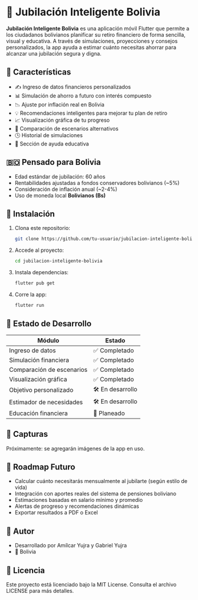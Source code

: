 # 💼 Jubilación Inteligente Bolivia

**Jubilación Inteligente Bolivia** es una aplicación móvil Flutter que permite a los ciudadanos bolivianos planificar su retiro financiero de forma sencilla, visual y educativa. A través de simulaciones, proyecciones y consejos personalizados, la app ayuda a estimar cuánto necesitas ahorrar para alcanzar una jubilación segura y digna.

## 📱 Características

- ✍️ Ingreso de datos financieros personalizados
- 📊 Simulación de ahorro a futuro con interés compuesto
- 📉 Ajuste por inflación real en Bolivia
- 💡 Recomendaciones inteligentes para mejorar tu plan de retiro
- 📈 Visualización gráfica de tu progreso
- 🧮 Comparación de escenarios alternativos
- 🕓 Historial de simulaciones
- 📘 Sección de ayuda educativa

## 🇧🇴 Pensado para Bolivia

- Edad estándar de jubilación: 60 años
- Rentabilidades ajustadas a fondos conservadores bolivianos (~5%)
- Consideración de inflación anual (~2-4%)
- Uso de moneda local **Bolivianos (Bs)**

## 🚀 Instalación

1. Clona este repositorio:
   ```bash
   git clone https://github.com/tu-usuario/jubilacion-inteligente-bolivia.git
   ```

2. Accede al proyecto:
   ```bash
   cd jubilacion-inteligente-bolivia
   ```

3. Instala dependencias:
   ```bash
   flutter pub get
   ```

4. Corre la app:
   ```bash
   flutter run
   ```

## 🧪 Estado de Desarrollo

| Módulo | Estado |
|--------|---------|
| Ingreso de datos | ✅ Completado |
| Simulación financiera | ✅ Completado |
| Comparación de escenarios | ✅ Completado |
| Visualización gráfica | ✅ Completado |
| Objetivo personalizado | 🛠️ En desarrollo |
| Estimador de necesidades | 🛠️ En desarrollo |
| Educación financiera | 📌 Planeado |

## 📸 Capturas

Próximamente: se agregarán imágenes de la app en uso.

## 🧠 Roadmap Futuro

- Calcular cuánto necesitarás mensualmente al jubilarte (según estilo de vida)
- Integración con aportes reales del sistema de pensiones boliviano
- Estimaciones basadas en salario mínimo y promedio
- Alertas de progreso y recomendaciones dinámicas
- Exportar resultados a PDF o Excel

## 👥 Autor

- Desarrollado por Amílcar Yujra y Gabriel Yujra
- 📍 Bolivia


## 🪪 Licencia

Este proyecto está licenciado bajo la MIT License. Consulta el archivo LICENSE para más detalles.
